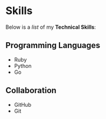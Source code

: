 # Skills

Below is a *list* of my **Technical Skills**:

## Programming Languages
- Ruby
- Python
- Go

## Collaboration
- GitHub
- Git
